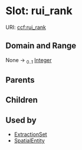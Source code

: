 
# Slot: rui_rank




URI: [ccf:rui_rank](http://purl.org/ccf/rui_rank)


## Domain and Range

None &#8594;  <sub>0..1</sub> [Integer](types/Integer.md)

## Parents


## Children


## Used by

 * [ExtractionSet](ExtractionSet.md)
 * [SpatialEntity](SpatialEntity.md)
